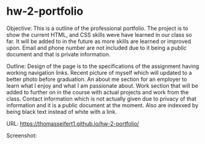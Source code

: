 # hw-2-portfolio

Objective:
This is a outline of the professional portfolio. The project is to show the current HTML, and CSS skills weve have learned in our class so far. It will be added to in the future as more skills are learned or improved upon. Email and phone number are not included due to it being a public document and that is private information.

Outline:
Design of the page is to the specifications of the assignment having working navigation links. Recent picture of myself which will updated to a better photo before graduation. An about me section for an employer to learn what I enjoy and what I am passionate about. Work section that will be added to further on in the course with actual projects and work from the class. Contact information which is not actually given due to privacy of that information and it is a public document at the moment. Also are indexxed by being black text instead of white with a link. 

URL: https://thomasseifert1.github.io/hw-2-portfolio/

Screenshot: 

